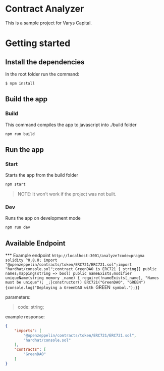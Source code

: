 # Contract Analyzer

This is a sample project for Varys Capital.

# Getting started

## Install the dependencies

In the root folder run the command:

```bash
$ npm install
```

## Build the app

### Build

This command compiles the app to javascript into ./build folder
```bash
npm run build
```

## Run the app

### Start

Starts the app from the build folder
```bash
npm start
```
> NOTE: It won't work if the project was not built.


### Dev

Runs the app on development mode
```bash
npm run dev
```

## Available Endpoint

*** Example endpoint
`http://localhost:3001/analyze?code=pragma solidity ^0.8.0; import "@openzeppelin/contracts/token/ERC721/ERC721.sol";import "hardhat/console.sol";contract GreenDAO is ERC721 { string[] public names;mapping(string => bool) public nameExists;modifier uniqueName(string memory _name) { require(!nameExists[_name], "Names must be unique"); _;}constructor() ERC721("GreenDAO", "GREEN") {console.log("Deploying a GreenDAO with `GREEN` symbol.");}}`

parameters:
> code: string;

example response:

```json
{
	"imports": [
		"@openzeppelin/contracts/token/ERC721/ERC721.sol",
		"hardhat/console.sol"
	],
	"contracts": [
		"GreenDAO"
	]
}
```